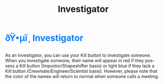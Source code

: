﻿---
lang: en-US
title: Investigator
prev: Inspector
next: Keeper
---
# <font color=#007FFF>ðŸ•µï¸ <b>Investigator</b></font> <Badge text="Support" type="tip" vertical="middle"/>

As an Investigator, you can use your Kill button to investigate someone. When you investigate someone, their name will appear in red if they possess a Kill button (Impostor/Shapeshifter basis) or light blue if they lack a Kill button (Crewmate/Engineer/Scientist basis). However, please note that the color of the names will return to normal when someone calls a meeting.